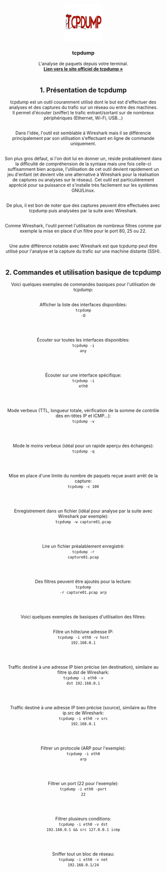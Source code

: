 <div id="top"></div>

<div align="center">
  <a href="https://github.com/franckferman/network-elements-synthesis">
    <img src="https://raw.githubusercontent.com/franckferman/network-elements-synthesis/main/img/tcpdump.png" alt="tcpdump" width="120" height="120">
  </a>

<h3 align="center">tcpdump</h3>

  <p align="center">
    L'analyse de paquets depuis votre terminal.
    <br/>
    <a href="https://www.tcpdump.org/"><strong>Lien vers le site officiel de tcpdump »</strong></a>
    <br/>
	<br/>
  </p>
</div>

<div align="center">
<h2>1. Présentation de tcpdump</h2>

<p>tcpdump est un outil couramment utilisé dont le but est d'effectuer des analyses et des captures du trafic sur un réseau ou entre des machines. <br/>Il permet d'écouter (sniffer) le trafic entrant/sortant sur de nombreux périphériques (Ethernet, Wi-Fi, USB...)<br/><br/>

Dans l'idée, l'outil est semblable à Wireshark mais il se différencie principalement par son utilisation s'effectuant en ligne de commande uniquement.<br/><br/>

Son plus gros défaut, si l'on doit lui en donner un, réside probablement dans la difficulté de compréhension de la syntaxe mais une fois celle-ci suffisamment bien acquise, l'utilisation de cet outil devient rapidement un jeu d'enfant (et devient vite une alternative à Wireshark pour la réalisation de captures ou analyses sur le réseau). Cet outil est particulièrement apprécié pour sa puissance et s'installe très facilement sur les systèmes GNU/Linux.<br/><br/>

De plus, il est bon de noter que des captures peuvent être effectuées avec tcpdump puis analysées par la suite avec Wireshark.<br/><br/>

Comme Wireshark, l'outil permet l'utilisation de nombreux filtres comme par exemple la mise en place d'un filtre pour le port 80, 25 ou 22.<br/><br/>

Une autre différence notable avec Wireshark est que tcpdump peut être utilisé pour l'analyse et la capture du trafic sur une machine distante (SSH).<br/><br/></p>

<div align="center">
<h2>2. Commandes et utilisation basique de tcpdump</h2>

<div align="center">
Voici quelques exemples de commandes basiques pour l'utilisation de tcpdump:<br/><br/>

Afficher la liste des interfaces disponibles:<br/>
<code>tcpdump -D</code>

<br/><br/>

Écouter sur toutes les interfaces disponibles:<br/>
<code>tcpdump -i any</code>

<br/><br/>

Écouter sur une interface spécifique:<br/>
<code>tcpdump -i eth0</code>

<br/><br/>

Mode verbeux (TTL, longueur totale, vérification de la somme de contrôle des en-têtes IP et ICMP...):<br/>
<code>tcpdump -v</code>

<br/><br/>

Mode le moins verbeux (idéal pour un rapide aperçu des échanges):<br/>
<code>tcpdump -q</code>

<br/><br/>

Mise en place d'une limite du nombre de paquets reçue avant arrêt de la capture:<br/>
<code>tcpdump -c 100</code>

<br/><br/>

Enregistrement dans un fichier (idéal pour analyse par la suite avec Wireshark par exemple):<br/>
<code>tcpdump -w capture01.pcap</code>

<br/><br/>

Lire un fichier préalablement enregistré:<br/>
<code>tcpdump -r capture01.pcap</code>

<br/><br/>

Des filtres peuvent être ajoutés pour la lecture:<br/>
<code>tcpdump -r capture01.pcap arp</code>

<br/><br/>

<div align="center">
Voici quelques exemples de basiques d'utilisation des filtres:<br/><br/>

Filtre un hôte/une adresse IP:<br/>
<code>tcpdump -i eth0 -v host 192.168.0.1</code>

<br/><br/>

Traffic destiné à une adresse IP bien précise (en destination), similaire au filtre ip.dst de Wireshark:<br/>
<code>tcpdump -i eth0 -v dst 192.168.0.1</code>

<br/><br/>

Traffic destiné à une adresse IP bien précise (source), similaire au filtre ip.src de Wireshark:<br/>
<code>tcpdump -i eth0 -v src 192.168.0.1</code>

<br/><br/>

Filtrer un protocole (ARP pour l'exemple):<br/>
<code>tcpdump -i eth0 arp</code>

<br/><br/>

Filtrer un port (22 pour l'exemple):<br/>
<code>tcpdump -i eth0 -port 22</code>

<br/><br/>

Filtrer plusieurs conditions:<br/>
<code>tcpdump -i eth0 -v dst 192.168.0.1 && src 127.0.0.1 icmp</code>

<br/><br/>

Sniffer tout un bloc de réseau:<br/>
<code>tcpdump -i eth0 -v net 192.168.0.1/24</code>

<br/><br/>
